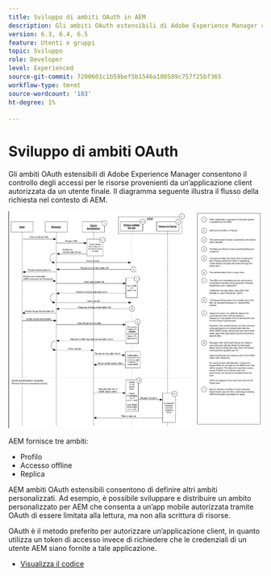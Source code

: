 ```yaml
---
title: Sviluppo di ambiti OAuth in AEM
description: Gli ambiti OAuth estensibili di Adobe Experience Manager consentono il controllo degli accessi alle risorse da un’applicazione client autorizzata da un utente finale. Il diagramma seguente illustra il flusso della richiesta nel contesto di AEM.
version: 6.3, 6.4, 6.5
feature: Utenti e gruppi
topic: Sviluppo
role: Developer
level: Experienced
source-git-commit: 7200601c1b59bef5b1546a100589c757f25bf365
workflow-type: tm+mt
source-wordcount: '183'
ht-degree: 1%

---
```



# Sviluppo di ambiti OAuth

Gli ambiti OAuth estensibili di Adobe Experience Manager consentono il controllo degli accessi per le risorse provenienti da un’applicazione client autorizzata da un utente finale. Il diagramma seguente illustra il flusso della richiesta nel contesto di AEM.

![Flusso degli ambiti oauth](./assets/oauth-code-sample-develop/oauth-scopes-flow.png)

AEM fornisce tre ambiti:

* Profilo
* Accesso offline
* Replica

AEM ambiti OAuth estensibili consentono di definire altri ambiti personalizzati. Ad esempio, è possibile sviluppare e distribuire un ambito personalizzato per AEM che consenta a un’app mobile autorizzata tramite OAuth di essere limitata alla lettura, ma non alla scrittura di risorse.

OAuth è il metodo preferito per autorizzare un’applicazione client, in quanto utilizza un token di accesso invece di richiedere che le credenziali di un utente AEM siano fornite a tale applicazione.

* [Visualizza il codice](https://github.com/Adobe-Consulting-Services/acs-aem-samples/blob/legacy/bundle/src/main/java/com/adobe/acs/samples/authentication/oauth/impl/SampleScopeWithPrivileges.java)
